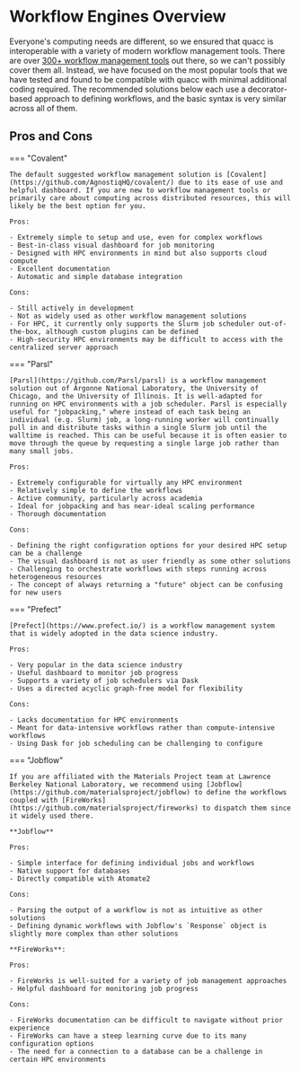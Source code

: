 # Workflow Engines Overview

Everyone's computing needs are different, so we ensured that quacc is interoperable with a variety of modern workflow management tools. There are over [300+ workflow management tools](https://workflows.community/systems) out there, so we can't possibly cover them all. Instead, we have focused on the most popular tools that we have tested and found to be compatible with quacc with minimal additional coding required. The recommended solutions below each use a decorator-based approach to defining workflows, and the basic syntax is very similar across all of them.

## Pros and Cons

=== "Covalent"

    The default suggested workflow management solution is [Covalent](https://github.com/AgnostiqHQ/covalent/) due to its ease of use and helpful dashboard. If you are new to workflow management tools or primarily care about computing across distributed resources, this will likely be the best option for you.

    Pros:

    - Extremely simple to setup and use, even for complex workflows
    - Best-in-class visual dashboard for job monitoring
    - Designed with HPC environments in mind but also supports cloud compute
    - Excellent documentation
    - Automatic and simple database integration

    Cons:

    - Still actively in development
    - Not as widely used as other workflow management solutions
    - For HPC, it currently only supports the Slurm job scheduler out-of-the-box, although custom plugins can be defined
    - High-security HPC environments may be difficult to access with the centralized server approach

=== "Parsl"

    [Parsl](https://github.com/Parsl/parsl) is a workflow management solution out of Argonne National Laboratory, the University of Chicago, and the University of Illinois. It is well-adapted for running on HPC environments with a job scheduler. Parsl is especially useful for "jobpacking," where instead of each task being an individual (e.g. Slurm) job, a long-running worker will continually pull in and distribute tasks within a single Slurm job until the walltime is reached. This can be useful because it is often easier to move through the queue by requesting a single large job rather than many small jobs.

    Pros:

    - Extremely configurable for virtually any HPC environment
    - Relatively simple to define the workflows
    - Active community, particularly across academia
    - Ideal for jobpacking and has near-ideal scaling performance
    - Thorough documentation

    Cons:

    - Defining the right configuration options for your desired HPC setup can be a challenge
    - The visual dashboard is not as user friendly as some other solutions
    - Challenging to orchestrate workflows with steps running across heterogeneous resources
    - The concept of always returning a "future" object can be confusing for new users

=== "Prefect"

    [Prefect](https://www.prefect.io/) is a workflow management system that is widely adopted in the data science industry.

    Pros:

    - Very popular in the data science industry
    - Useful dashboard to monitor job progress
    - Supports a variety of job schedulers via Dask
    - Uses a directed acyclic graph-free model for flexibility

    Cons:

    - Lacks documentation for HPC environments
    - Meant for data-intensive workflows rather than compute-intensive workflows
    - Using Dask for job scheduling can be challenging to configure

=== "Jobflow"

    If you are affiliated with the Materials Project team at Lawrence Berkeley National Laboratory, we recommend using [Jobflow](https://github.com/materialsproject/jobflow) to define the workflows coupled with [FireWorks](https://github.com/materialsproject/fireworks) to dispatch them since it widely used there.

    **Jobflow**

    Pros:

    - Simple interface for defining individual jobs and workflows
    - Native support for databases
    - Directly compatible with Atomate2

    Cons:

    - Parsing the output of a workflow is not as intuitive as other solutions
    - Defining dynamic workflows with Jobflow's `Response` object is slightly more complex than other solutions

    **FireWorks**:

    Pros:

    - FireWorks is well-suited for a variety of job management approaches
    - Helpful dashboard for monitoring job progress

    Cons:

    - FireWorks documentation can be difficult to navigate without prior experience
    - FireWorks can have a steep learning curve due to its many configuration options
    - The need for a connection to a database can be a challenge in certain HPC environments
